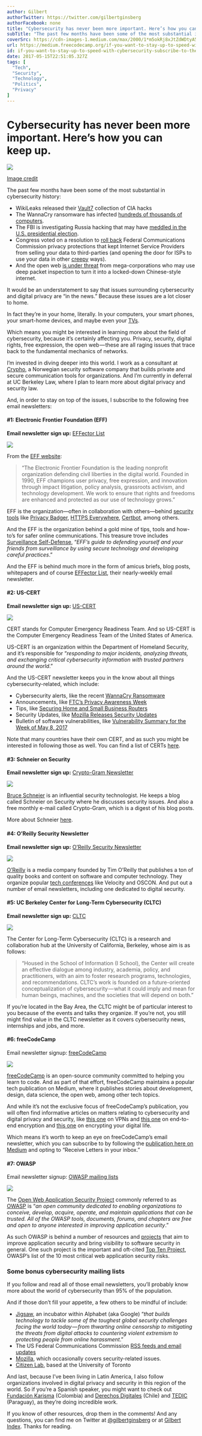 ```yaml
---
author: Gilbert
authorTwitter: https://twitter.com/gilbertginsberg
authorFacebook: none
title: "Cybersecurity has never been more important. Here’s how you can keep up."
subTitle: "The past few months have been some of the most substantial in cybersecurity history:..."
coverSrc: https://cdn-images-1.medium.com/max/2000/1*m5okRj8xJtZdWDtyA5_Dwg.jpeg
url: https://medium.freecodecamp.org/if-you-want-to-stay-up-to-speed-with-cybersecurity-subscribe-to-these-six-newsletters-in-a-hurry-3940c9fd419f
id: if-you-want-to-stay-up-to-speed-with-cybersecurity-subscribe-to-these-six-newsletters-in-a-hurry-3940c9fd419f
date: 2017-05-15T22:51:05.327Z
tags: [
  "Tech",
  "Security",
  "Technology",
  "Politics",
  "Privacy"
]
---
```

# Cybersecurity has never been more important. Here’s how you can keep up.







![](https://cdn-images-1.medium.com/max/2000/1*m5okRj8xJtZdWDtyA5_Dwg.jpeg)

[Image credit](https://unsplash.com/collections/446976/privacy?photo=4iuYQZUB3Tc)







The past few months have been some of the most substantial in cybersecurity history:

*   WikiLeaks released their [Vault7](https://wikileaks.org/ciav7p1/) collection of CIA hacks
*   The WannaCry ransomware has infected [hundreds of thousands of computers](https://www.us-cert.gov/ncas/alerts/TA17-132A).
*   The FBI is investigating Russia hacking that may have [meddled in the U.S. presidential election](http://www.npr.org/series/527655275/russia-investigations-coverage-of-2016-election-meddling-and-fallout).
*   Congress voted on a resolution to [roll back](https://www.washingtonpost.com/news/the-switch/wp/2017/03/28/republicans-are-poised-to-roll-back-landmark-fcc-privacy-rules-heres-what-you-need-to-know/) Federal Communications Commission privacy protections that kept Internet Service Providers from selling your data to third-parties (and opening the door for ISPs to use your data in other [creepy](https://www.eff.org/deeplinks/2017/03/five-creepy-things-your-isp-could-do-if-congress-repeals-fccs-privacy-protections) ways).
*   And the open web [is under threat](https://medium.freecodecamp.com/inside-the-invisible-war-for-the-open-internet-dd31a29a3f08) from mega-corporations who may use deep packet inspection to turn it into a locked-down Chinese-style internet.

It would be an understatement to say that issues surrounding cybersecurity and digital privacy are “in the news.” Because these issues are a lot closer to home.

In fact they’re in your home, literally. In your computers, your smart phones, your smart-home devices, and maybe even your [TVs](https://wikileaks.org/ciav7p1/cms/page_12353643.html).

Which means you might be interested in learning more about the field of cybersecurity, because it’s certainly affecting you. Privacy, security, digital rights, free expression, the open web — these are all raging issues that trace back to the fundamental mechanics of networks.

I’m invested in diving deeper into this world. I work as a consultant at [Crypho](https://goo.gl/65Mkr9), a Norwegian security software company that builds private and secure communication tools for organizations. And I’m currently in deferral at UC Berkeley Law, where I plan to learn more about digital privacy and security law.

And, in order to stay on top of the issues, I subscribe to the following free email newsletters:

#### **#1: Electronic Frontier Foundation (EFF)**

**Email newsletter sign up:** [EFFector List](https://www.eff.org/effector)



![](https://cdn-images-1.medium.com/max/1600/1*Iq71LCkvssUnE0TOQU-cFg.jpeg)



From the [EFF website](https://www.eff.org/about):

> “The Electronic Frontier Foundation is the leading nonprofit organization defending civil liberties in the digital world. Founded in 1990, EFF champions user privacy, free expression, and innovation through impact litigation, policy analysis, grassroots activism, and technology development. We work to ensure that rights and freedoms are enhanced and protected as our use of technology grows.”

EFF is the organization—often in collaboration with others—behind [security tools](https://www.eff.org/deeplinks/2016/09/five-eff-tools-help-you-protect-yourself-online) like [Privacy Badger](https://www.eff.org/privacybadger), [HTTPS Everywhere](https://www.eff.org/https-everywhere), [Certbot](https://certbot.eff.org/), among others.

And the EFF is the organization behind a gold mine of tips, tools and how-to’s for safer online communications. This treasure trove includes [Surveillance Self-Defense](https://ssd.eff.org/en), “_EFF’s guide to defending yourself and your friends from surveillance by using secure technology and developing careful practices_.”

And the EFF is behind much more in the form of amicus briefs, blog posts, whitepapers and of course [EFFector List](https://www.eff.org/effector), their nearly-weekly email newsletter.

#### **#2: US-CERT**

**Email newsletter sign up:** [US-CERT](https://www.us-cert.gov/)



![](https://cdn-images-1.medium.com/max/1600/1*qmduNgpNbs8VksC6zQho3g.png)



CERT stands for Computer Emergency Readiness Team. And so US-CERT is the Computer Emergency Readiness Team of the United States of America.

US-CERT is an organization within the Department of Homeland Security, and it’s responsible for “_responding to major incidents, analyzing threats, and exchanging critical cybersecurity information with trusted partners around the world_.”

And the US-CERT newsletter keeps you in the know about all things cybersecurity-related, which include:

*   Cybersecurity alerts, like the recent [WannaCry Ransomware](https://www.us-cert.gov/ncas/alerts/TA17-132A)
*   Announcements, like [FTC’s Privacy Awareness Week](https://www.us-cert.gov/ncas/current-activity/2017/05/08/FTC-Promotes-Privacy-Awareness-Week)
*   Tips, like [Securing Home and Small Business Routers](https://www.us-cert.gov/ncas/current-activity/2015/12/15/Securing-Home-and-Small-Business-Routers)
*   Security Updates, like [Mozilla Releases Security Updates](https://www.us-cert.gov/ncas/current-activity/2017/05/05/Mozilla-Releases-Security-Updates)
*   Bulletin of software vulnerabilities, like [Vulnerability Summary for the Week of May 8, 2017](https://www.us-cert.gov/ncas/bulletins/SB17-135)

Note that many countries have their own CERT, and as such you might be interested in following those as well. You can find a list of CERTs [here](https://en.wikipedia.org/wiki/Computer_emergency_response_team).

#### #3: Schneier on Security

**Email newsletter sign up:** [Crypto-Gram Newsletter](https://www.schneier.com/crypto-gram/)



![](https://cdn-images-1.medium.com/max/1600/1*sjg9rrTkzycTDEtAHntwFA.png)



[Bruce Schneier](http://Bruce%20Schneier) is an influential security technologist. He keeps a blog called Schneier on Security where he discusses security issues. And also a free monthly e-mail called Crypto-Gram, which is a digest of his blog posts.

More about Schneier [here](https://en.wikipedia.org/wiki/Bruce_Schneier).

#### **#4: O’Reilly Security Newsletter**

**Email newsletter sign up:** [O’Reilly Security Newsletter](http://www.oreilly.com/security/newsletter)



![](https://cdn-images-1.medium.com/max/1600/1*MKzpqCdQryFlAy5RfnNtQg.png)



[O’Reilly](https://www.oreilly.com/) is a media company founded by Tim O’Reilly that publishes a ton of quality books and content on software and computer technology. They organize popular [tech conferences](https://www.oreilly.com/conferences/) like Velocity and OSCON. And put out a number of email newsletters, including one dedicated to digital security.

#### **#5: UC Berkeley Center for Long-Term Cybersecurity (CLTC)**

**Email newsletter sign up:** [CLTC](https://cltc.berkeley.edu/)



![](https://cdn-images-1.medium.com/max/1600/1*ZeLSLk_FCbARXILJhCZpzQ.jpeg)



The Center for Long-Term Cybersecurity (CLTC) is a research and collaboration hub at the University of California, Berkeley, whose aim is as follows:

> “Housed in the School of Information (I School), the Center will create an effective dialogue among industry, academia, policy, and practitioners, with an aim to foster research programs, technologies, and recommendations. CLTC’s work is founded on a future-oriented conceptualization of cybersecurity — what it could imply and mean for human beings, machines, and the societies that will depend on both.”

If you’re located in the Bay Area, the CLTC might be of particular interest to you because of the events and talks they organize. If you’re not, you still might find value in the CLTC newsletter as it covers cybersecurity news, internships and jobs, and more.

#### #6: freeCodeCamp

Email newsletter signup: [freeCodeCamp](https://medium.freecodecamp.com/)



![](https://cdn-images-1.medium.com/max/1600/1*EIUOAKw71WvphCm4T_FU1g.png)



[freeCodeCamp](https://www.freecodecamp.com/) is an open-source community committed to helping you learn to code. And as part of that effort, freeCodeCamp maintains a popular tech publication on Medium, where it publishes stories about development, design, data science, the open web, among other tech topics.

And while it’s not the exclusive focus of freeCodeCamp’s publication, you will often find informative articles on matters relating to cybersecurity and digital privacy and security, like [this one](https://medium.freecodecamp.com/how-to-set-up-a-vpn-in-5-minutes-for-free-and-why-you-urgently-need-one-d5cdba361907) on VPNs and [this one](https://medium.freecodecamp.com/why-i-asked-my-friends-to-stop-using-whatsapp-and-telegram-e93346b3c1f0) on end-to-end encryption and [this one](https://medium.freecodecamp.com/tor-signal-and-beyond-a-law-abiding-citizens-guide-to-privacy-1a593f2104c3) on encrypting your digital life.

Which means it’s worth to keep an eye on freeCodeCamp’s email newsletter, which you can subscribe to by following the [publication here on Medium](https://medium.freecodecamp.com/) and opting to “Receive Letters in your inbox.”

#### #7: OWASP

Email newsletter signup: [OWASP mailing lists](https://lists.owasp.org/mailman/listinfo)



![](https://cdn-images-1.medium.com/max/1600/1*aYV9R3vv3Xiw4UM4JymfEw.png)



The [Open Web Application Security Project](https://www.owasp.org/index.php/Main_Page) commonly referred to as [OWASP](https://www.owasp.org/index.php/About_The_Open_Web_Application_Security_Project) is “_an open community dedicated to enabling organizations to conceive, develop, acquire, operate, and maintain applications that can be trusted. All of the OWASP tools, documents, forums, and chapters are free and open to anyone interested in improving application security_.”

As such OWASP is behind a number of resources and [projects](https://www.owasp.org/index.php/OWASP_Project_Inventory#Flagship_Projects) that aim to improve application security and bring visibility to software security in general. One such project is the important and oft-cited [Top Ten Project](https://www.owasp.org/index.php/Category:OWASP_Top_Ten_Project), OWASP’s list of the 10 most critical web application security risks.

### Some bonus cybersecurity mailing lists

If you follow and read all of those email newsletters, you’ll probably know more about the world of cybersecurity than 95% of the population.

And if those don’t fill your appetite, a few others to be mindful of include:

*   [Jigsaw](https://jigsaw.google.com/vision/), an incubator within Alphabet (aka Google) “_that builds technology to tackle some of the toughest global security challenges facing the world today — from thwarting online censorship to mitigating the threats from digital attacks to countering violent extremism to protecting people from online harassment_.”
*   The US Federal Communications Commission [RSS feeds and email updates](https://www.fcc.gov/news-events/rss-feeds-and-email-updates-fcc)
*   [Mozilla](https://www.mozilla.org/en-US/), which occasionally covers security-related issues.
*   [Citizen Lab](https://citizenlab.org/newsletter/), based at the University of Toronto

And last, because I’ve been living in Latin America, I also follow organizations involved in digital privacy and security in this region of the world. So if you’re a Spanish speaker, you might want to check out [Fundación Karisma](https://karisma.org.co/) (Colombia) and [Derechos Digitales](https://www.derechosdigitales.org/) (Chile) and [TEDIC](https://www.tedic.org) (Paraguay), as they’re doing incredible work.

If you know of other resources, drop them in the comments! And any questions, you can find me on Twitter at [@gilbertginsberg](https://twitter.com/gilbertginsberg) or at [Gilbert Index](https://goo.gl/DgxjEj). Thanks for reading.









